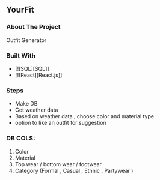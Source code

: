 ## YourFit

### About The Project


Outfit Generator


### Built With

* [![SQL][SQL]]
* [![React][React.js]]


### Steps

* Make DB
* Get weather data
* Based on weather data , choose color and material type
* option to like an outfit for suggestion


### DB COLS:
1. Color
2. Material
3. Top wear / bottom wear / footwear
4. Category (Formal , Casual , Ethnic , Partywear )

